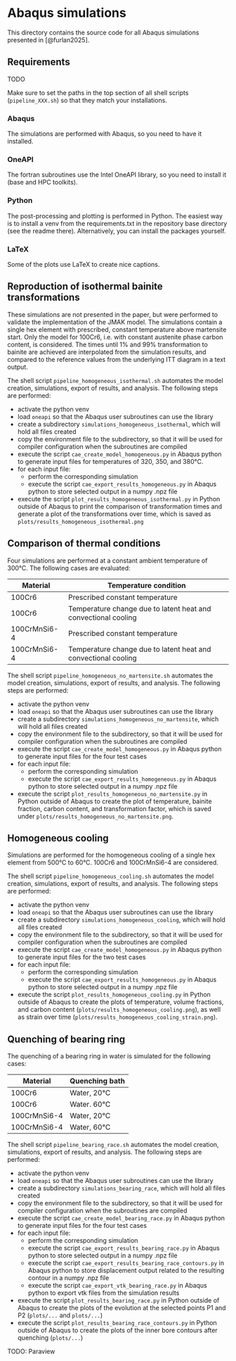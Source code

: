 # Abaqus simulations

This directory contains the source code for all Abaqus simulations presented in [@furlan2025].

## Requirements

TODO

Make sure to set the paths in the top section of all shell scripts (``pipeline_XXX.sh``) so that they match your installations.


### Abaqus

The simulations are performed with Abaqus, so you need to have it installed.

### OneAPI

The fortran subroutines use the Intel OneAPI library, so you need to install it (base and HPC toolkits).

### Python

The post-processing and plotting is performed in Python. The easiest way is to install a venv from the requirements.txt in the repository base directory (see the readme there). Alternatively, you can install the packages yourself.

### LaTeX

Some of the plots use LaTeX to create nice captions.


## Reproduction of isothermal bainite transformations

These simulations are not presented in the paper, but were performed to validate the implementation of the JMAK model. The simulations contain a single hex element with prescribed, constant temperature above martensite start. Only the model for 100Cr6, i.e. with constant austenite phase carbon content, is considered. The times until 1% and 99% transformation to bainite are achieved are interpolated from the simulation results, and compared to the reference values from the underlying ITT diagram in a text output.

The shell script ``pipeline_homogeneous_isothermal.sh`` automates the model creation, simulations, export of results, and analysis. The following steps are performed:

  - activate the python venv
  - load ``oneapi`` so that the Abaqus user subroutines can use the library
  - create a subdirectory ``simulations_homogeneous_isothermal``, which will hold all files created
  - copy the environment file to the subdirectory, so that it will be used for compiler configuration when the subroutines are compiled
  - execute the script ``cae_create_model_homogeneous.py`` in Abaqus python to generate input files for temperatures of 320, 350, and 380°C.
  - for each input file:
    - perform the corresponding simulation
    - execute the script ``cae_export_results_homogeneous.py`` in Abaqus python to store selected output in a numpy .npz file
  - execute the script ``plot_results_homogeneous_isothermal.py`` in Python outside of Abaqus to print the comparison of transformation times and generate a plot of the transformations over time, which is saved as ``plots/results_homogeneous_isothermal.png``



## Comparison of thermal conditions

Four simulations are performed at a constant ambient temperature of 300°C. The following cases are evaluated:

| Material     | Temperature condition                                          |
|--------------|----------------------------------------------------------------|
| 100Cr6       | Prescribed constant temperature                                |
| 100Cr6       | Temperature change due to latent heat and convectional cooling |
| 100CrMnSi6-4 | Prescribed constant temperature                                |
| 100CrMnSi6-4 | Temperature change due to latent heat and convectional cooling |


The shell script ``pipeline_homogeneous_no_martensite.sh`` automates the model creation, simulations, export of results, and analysis. The following steps are performed:

  - activate the python venv
  - load ``oneapi`` so that the Abaqus user subroutines can use the library
  - create a subdirectory ``simulations_homogeneous_no_martensite``, which will hold all files created
  - copy the environment file to the subdirectory, so that it will be used for compiler configuration when the subroutines are compiled
  - execute the script ``cae_create_model_homogeneous.py`` in Abaqus python to generate input files for the four test cases
  - for each input file:
    - perform the corresponding simulation
    - execute the script ``cae_export_results_homogeneous.py`` in Abaqus python to store selected output in a numpy .npz file
  - execute the script ``plot_results_homogeneous_no_martensite.py`` in Python outside of Abaqus to create the plot of temperature, bainite fraction, carbon content, and transformation factor, which is saved under ``plots/results_homogeneous_no_martensite.png``.


## Homogeneous cooling

Simulations are performed for the homogeneous cooling of a single hex element from 500°C to 60°C. 100Cr6 and 100CrMnSi6-4 are considered.

The shell script ``pipeline_homogeneous_cooling.sh`` automates the model creation, simulations, export of results, and analysis. The following steps are performed:

  - activate the python venv
  - load ``oneapi`` so that the Abaqus user subroutines can use the library
  - create a subdirectory ``simulations_homogeneous_cooling``, which will hold all files created
  - copy the environment file to the subdirectory, so that it will be used for compiler configuration when the subroutines are compiled
  - execute the script ``cae_create_model_homogeneous.py`` in Abaqus python to generate input files for the two test cases
  - for each input file:
    - perform the corresponding simulation
    - execute the script ``cae_export_results_homogeneous.py`` in Abaqus python to store selected output in a numpy .npz file
  - execute the script ``plot_results_homogeneous_cooling.py`` in Python outside of Abaqus to create the plots of temperature, volume fractions, and carbon content (``plots/results_homogeneous_cooling.png``), as well as strain over time (``plots/results_homogeneous_cooling_strain.png``).


## Quenching of bearing ring

The quenching of a bearing ring in water is simulated for the following cases:

| Material     | Quenching bath |
|--------------|----------------|
| 100Cr6       | Water, 20°C    |
| 100Cr6       | Water. 60°C    |
| 100CrMnSi6-4 | Water, 20°C    |
| 100CrMnSi6-4 | Water, 60°C    |

The shell script ``pipeline_bearing_race.sh`` automates the model creation, simulations, export of results, and analysis. The following steps are performed:

  - activate the python venv
  - load ``oneapi`` so that the Abaqus user subroutines can use the library
  - create a subdirectory ``simulations_bearing_race``, which will hold all files created
  - copy the environment file to the subdirectory, so that it will be used for compiler configuration when the subroutines are compiled
  - execute the script ``cae_create_model_bearing_race.py`` in Abaqus python to generate input files for the four test cases
  - for each input file:
    - perform the corresponding simulation
    - execute the script ``cae_export_results_bearing_race.py`` in Abaqus python to store selected output in a numpy .npz file
    - execute the script ``cae_export_results_bearing_race_contours.py`` in Abaqus python to store displacement output related to the resulting contour in a numpy .npz file
    - execute the script ``cae_export_vtk_bearing_race.py`` in Abaqus python to export vtk files from the simulation results
  - execute the script ``plot_results_bearing_race.py`` in Python outside of Abaqus to create the plots of the evolution at the selected points P1 and P2 (``plots/...`` and ``plots/...``)
  - execute the script ``plot_results_bearing_race_contours.py`` in Python outside of Abaqus to create the plots of the inner bore contours after quenching (``plots/...``)

TODO: Paraview



